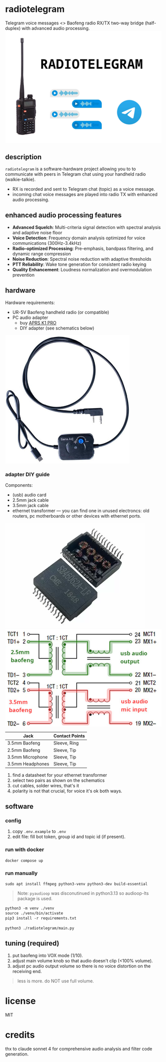 # radiotelegram

Telegram voice messages <> Baofeng radio RX/TX two-way bridge (half-duplex) with advanced audio processing.
![logo](schematics/logo.jpg)

## description
`radiotelegram` is a software-hardware project allowing you to to communicate with peers in Telegram chat using your handheld radio (walkie-talkie).
 - RX is recorded and sent to Telegram chat (topic) as a voice message.
 - incoming chat voice messages are played into radio TX with enhanced audio processing.

## enhanced audio processing features
- **Advanced Squelch**: Multi-criteria signal detection with spectral analysis and adaptive noise floor
- **Voice Detection**: Frequency domain analysis optimized for voice communications (300Hz-3.4kHz)  
- **Radio-optimized Processing**: Pre-emphasis, bandpass filtering, and dynamic range compression
- **Noise Reduction**: Spectral noise reduction with adaptive thresholds
- **PTT Reliability**: Wake tone generation for consistent radio keying
- **Quality Enhancement**: Loudness normalization and overmodulation prevention 


## hardware
Hardware requirements:
- UR-5V Baofeng handheld radio (or compatible)
- PC audio adapter 
    - buy [APRS K1 PRO](https://baofengtech.com/product/aprs-k1-pro/) 
    - DIY adapter (see schematics below)

![aprks1pro adapter photo](schematics/aprsk1pro.jpg)


### adapter DIY guide
Components:
- (usb) audio card
- 2.5mm jack cable
- 3.5mm jack cable
- ethernet transformer — you can find one in unused electroncs: old routers, pc motherboards or other devices with ethernet ports.

![example view of an ethernet transformer](schematics/ethernet-transformers.png)
![schematics](schematics/transformers-schematics.jpg)

| Jack             | Contact Points |
|------------------|----------------|
| 3.5mm Baofeng    | Sleeve, Ring   |
| 2.5mm Baofeng    | Sleeve, Tip    |
| 3.5mm Microphone | Sleeve, Tip    |
| 3.5mm Headphones | Sleeve, Tip    |

1. find a datasheet for your ethernet transformer
2. select two pairs as shown on the schematics
3. cut cables, solder wires, that's it
4. polarity is not that crucial, for voice it's ok both ways.


## software

### config
1. copy `.env.example` to `.env`
2. edit file: fill bot token, group id and topic id (if present).

### run with docker
```
docker compose up
```

### run manually
```
sudo apt install ffmpeg python3-venv python3-dev build-essential 
```

> Note:
> `pyaudioop` was disconutinued in python3.13 so audioop-lts package is used.

    python3 -m venv ./venv
    source ./venv/bin/activate
    pip3 install -r requirements.txt

    python3 ./radiotelegram/main.py

## tuning (required)

1. put baofeng into VOX mode (1/10).
2. adjust main volume knob so that audio doesn't clip (<100% volume).
3. adjust pc audio output volume so there is no voice distortion on the receiving end.

> less is more. do NOT use full volume.

# license
MIT

# credits
thx to claude sonnet 4 for comprehensive audio analysis and filter code generation.
